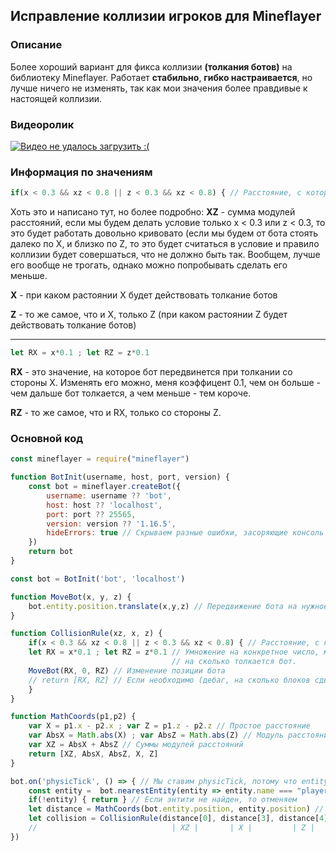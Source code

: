 ## Исправление коллизии игроков для Mineflayer

### Описание

Более хороший вариант для фикса коллизии **(толкания ботов)** на библиотеку Mineflayer. 
Работает **стабильно**, **гибко настраивается**, но лучше ничего не изменять, так как мои значения более правдивые к настоящей коллизии.

### Видеоролик
[![Видео не удалось загрузить :(](https://i.ytimg.com/vi/su7cRxITYMI/hqdefault.jpg?sqp=-oaymwE9CPYBEIoBSFryq4qpAy8IARUAAAAAGAElAADIQj0AgKJDeAHwAQH4Af4JgALQBYoCDAgAEAEYLiBlKBgwDw==&rs=AOn4CLDUj-vspsRO6V6eB0-yNe53prsv4g)](https://www.youtube.com/watch?v=su7cRxITYMI&t=15s)

### Информация по значениям

```js
if(x < 0.3 && xz < 0.8 || z < 0.3 && xz < 0.8) { // Расстояние, с которого действует коллизия
```
Хоть это и написано тут, но более подробно:
**XZ** - сумма модулей расстояний, если мы будем делать условие только x < 0.3 или z < 0.3, то это будет работать довольно кривовато (если мы будем от бота стоять далеко по X, и близко по Z, то это будет считаться в условие и правило коллизии будет совершаться, что не должно быть так.
Вообщем, лучше его вообще не трогать, однако можно попробывать сделать его меньше.

**X** - при каком растоянии X будет действовать толкание ботов

**Z** - то же самое, что и X, только Z (при каком растоянии Z будет действовать толкание ботов)

____

```js
let RX = x*0.1 ; let RZ = z*0.1
```
**RX** - это значение, на которое бот передвинется при толкании со стороны X. Изменять его можно, меня коэффицент 0.1, чем он больше - чем дальше бот толкается, а чем меньше - тем короче.

**RZ** - то же самое, что и RX, только со стороны Z.

### Основной код
```js
const mineflayer = require("mineflayer")

function BotInit(username, host, port, version) {
    const bot = mineflayer.createBot({
        username: username ?? 'bot',
        host: host ?? 'localhost',
        port: port ?? 25565,
        version: version ?? '1.16.5',  
        hideErrors: true // Скрываем разные ошибки, засоряющие консоль (если необходимо)
    })
    return bot
}

const bot = BotInit('bot', 'localhost')

function MoveBot(x, y, z) {
    bot.entity.position.translate(x,y,z) // Передвижение бота на нужное количество блоков
}

function CollisionRule(xz, x, z) {
    if(x < 0.3 && xz < 0.8 || z < 0.3 && xz < 0.8) { // Расстояние, с которого действует коллизия
    let RX = x*0.1 ; let RZ = z*0.1 // Умножение на конкретное число, меняет модификатор,
                                    // на сколько толкается бот.
    MoveBot(RX, 0, RZ) // Изменение позиции бота
    // return [RX, RZ] // Если необходимо (дебаг, на сколько блоков сдвигается бот)
    }
}

function MathCoords(p1,p2) {
    var X = p1.x - p2.x ; var Z = p1.z - p2.z // Простое расстояние
    var AbsX = Math.abs(X) ; var AbsZ = Math.abs(Z) // Модуль расстояние
    var XZ = AbsX + AbsZ // Суммы модулей расстояний
    return [XZ, AbsX, AbsZ, X, Z]
}

bot.on('physicTick', () => { // Мы ставим physicTick, потому что entityMoved сильно нагружает бота, когда рядом много игроков
    const entity =  bot.nearestEntity(entity => entity.name === "player") // Ищем ближайшего игрока к боту
    if(!entity) { return } // Если энтити не найден, то отменяем
    let distance = MathCoords(bot.entity.position, entity.position) // Считаем расстояние между ботом и другим игроком
    let collision = CollisionRule(distance[0], distance[3], distance[4]) // Вызываем правило коллизии, которое и двигает бота
    //                              | XZ |       | X |         | Z |
})
```
